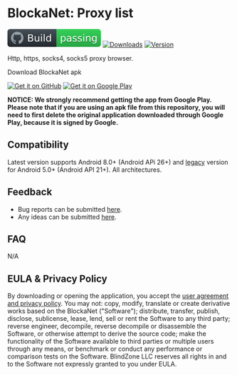 # BlockaNet: Proxy list
[![Build status](https://github.com/BlindZoneLLC/BlindZoneLLC/blob/main/badge.svg)](https:/github.com/BlindZoneLLC/blockanet-apk/actions) [![Downloads](https://img.shields.io/github/downloads/BlindZoneLLC/blockanet-apk/total.svg?color=blue?style=flat)](https://BlindZoneLLC/blockanet-apk/releases/latest) [![Version](https://img.shields.io/github/v/release/BlindZoneLLC/blockanet-apk??color=bluelabel=version)](https://BlindZoneLLC/blockanet-apk/releases)

Http, https, socks4, socks5 proxy browser.

Download BlockaNet apk

[<img src="https://raw.githubusercontent.com/andOTP/andOTP/master/assets/badges/get-it-on-github.png" alt="Get it on GitHub" height="80">](https://github.com/BlindZoneLLC/blockanet-apk/releases)
[<img src="https://play.google.com/intl/en_us/badges/images/generic/en_badge_web_generic.png" alt="Get it on Google Play" height="80">](https://play.google.com/store/apps/details?id=com.ddm.blocknet)

**NOTICE: We strongly recommend getting the app from Google Play. Please note that if you are using an apk file from this repository, you will need to first delete the original application downloaded through Google Play, because it is signed by Google.** 
  
## Compatibility
Latest version supports Android 8.0+ (Android APi 26+) and [legacy](https://github.com/BlindZoneLLC/blockanet-apk/releases/tag/2.10) version for Android 5.0+ (Android API 21+). All architectures.

## Feedback 
* Bug reports can be submitted [here](https://github.com/BlindZoneLLC/blockanet-apk/issues).
* Any ideas can be submitted [here](https://github.com//BlindZoneLLC/blockanet-apk/discussions).

## FAQ
N/A

## EULA & Privacy Policy
By downloading or opening the application, you accept the [user agreement and privacy policy](https://blindzone.org/eula). 
You may not: copy, modify, translate or create derivative works based on the  BlockaNet ("Software"); distribute, transfer, publish, disclose, sublicense, lease, lend, sell or rent the Software to any third party; reverse engineer, decompile, reverse decompile or disassemble the Software, or otherwise attempt to derive the source code; make the functionality of the Software available to third parties or multiple users through any means, or benchmark or conduct any performance or comparison tests on the Software. BlindZone LLC reserves all rights in and to the Software not expressly granted to you under EULA.
